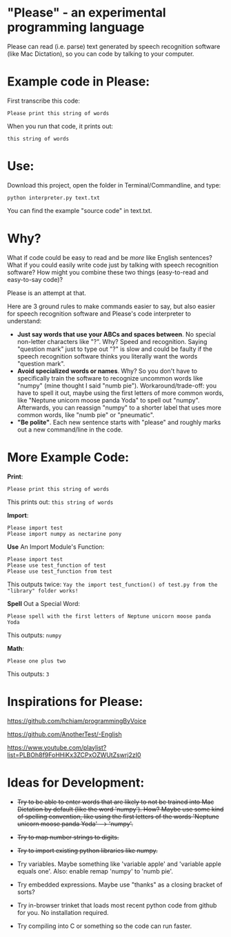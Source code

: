 # "Please" - an experimental programming language

Please can read (i.e. parse) text generated by speech recognition software (like Mac Dictation), so you can code by talking to your computer.

# Example code in Please:

First transcribe this code:

    Please print this string of words

When you run that code, it prints out:

    this string of words

# Use:

Download this project, open the folder in Terminal/Commandline, and type:

    python interpreter.py text.txt

You can find the example "source code" in text.txt.

# Why?

What if code could be easy to read and be *more* like English sentences? What if you could easily write code just by talking with speech recognition software? How might you combine these two things (easy-to-read and easy-to-say code)?

Please is an attempt at that.

Here are 3 ground rules to make commands easier to say, but also easier for speech recognition software and Please's code interpreter to understand:

* **Just say words that use your ABCs and spaces between**. No special non-letter characters like "?". Why? Speed and recognition. Saying "question mark" just to type out "?" is slow and could be faulty if the speech recognition software thinks you literally want the words "question mark".
* **Avoid specialized words or names**. Why? So you don't have to specifically train the software to recognize uncommon words like "numpy" (mine thought I said "numb pie"). Workaround/trade-off: you have to spell it out, maybe using the first letters of more common words, like "Neptune unicorn moose panda Yoda" to spell out "numpy". Afterwards, you can reassign "numpy" to a shorter label that uses more common words, like "numb pie" or "pneumatic".
* **"Be polite"**. Each new sentence starts with "please" and roughly marks out a new command/line in the code.

# More Example Code:

**Print**:

```
Please print this string of words
```
This prints out: `this string of words`

**Import**:

```
Please import test
Please import numpy as nectarine pony
```

**Use** An Import Module's Function:

```
Please import test
Please use test_function of test
Please use test_function from test
```
This outputs twice: `Yay the import test_function() of test.py from the "library" folder works!`

**Spell** Out a Special Word:

```
Please spell with the first letters of Neptune unicorn moose panda Yoda
```
This outputs: `numpy`

**Math**:

```
Please one plus two
```
This outputs: `3`

# Inspirations for Please:

https://github.com/hchiam/programmingByVoice

https://github.com/AnotherTest/-English

https://www.youtube.com/playlist?list=PLBOh8f9FoHHiKx3ZCPxOZWUtZswrj2zI0

# Ideas for Development:

* ~~Try to be able to enter words that are likely to not be trained into Mac Dictation by default (like the word 'numpy'). How? Maybe use some kind of spelling convention, like using the first letters of the words 'Neptune unicorn moose panda Yoda' --> 'numpy'.~~

* ~~Try to map number strings to digits.~~

* ~~Try to import existing python libraries like numpy.~~

* Try variables. Maybe something like 'variable apple' and 'variable apple equals one'. Also: enable remap 'numpy' to 'numb pie'.

* Try embedded expressions. Maybe use "thanks" as a closing bracket of sorts?

* Try in-browser trinket that loads most recent python code from github for you. No installation required.

* Try compiling into C or something so the code can run faster.
